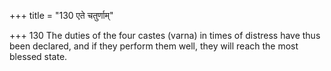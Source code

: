 +++
title = "130 एते चतुर्णाम्"

+++
130	The duties of the four castes (varna) in times of distress have thus been declared, and if they perform them well, they will reach the most blessed state.